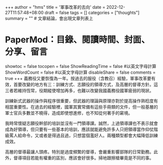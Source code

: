 +++
author = "hms"
title = '軍事改革的去向'
date = 2022-12-27T11:57:48+08:00
draft = false
tags = []
categories = ["thoughts"]
summary = ""  # 文章結論，會出現文章列表上
# PaperMod：目錄、閱讀時間、封面、分享、留言
showtoc = false
tocopen = false
ShowReadingTime = false #以英文字母計算
ShowWordCount = false #以英文字母計算
disableShare = false
comments = true
+++
義務役又要恢復為一年。按過去的服役（含教召）經驗，軍事改革要有效，首要改變的地方有三：訓練方式、志願役的領導方式，及高層的督導方針。這三者若維持恆常，役期縱使增加再多，也難以改變我國義務役國軍疲弱的現狀。

訓練新式武器的操作與程序很重要，但武器的理論與原理亦對於提高操作熟稔度有相當重要性。在過去的經驗裡，國軍其實常備有這些手冊類的文件，但一般基層的軍士官兵多數並不曉得，造成即使想進修，也不知從何著手的窘境。

我時常懷疑志願役幹部的培訓並沒有一門領導課。誠然，上過領導課也不表示就會成為好領導，但只要有一些基本的培訓，應該就能避免許多人只把領導當作仰仗階級罵人給命令，又或者是得過且過，只想當個濫好人。兩種類型都會大幅降低訓練成效。

高層的督導最讓人頭疼。特別是過度頻繁的督導，會嚴重影響部隊的日常勤務。此外，督導項目若能有權重的區別，應該會好很多。掃地跟擦槍畢竟是不同的事。
